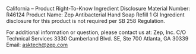  
 
 
California – Product Right-To-Know Ingredient Disclosure 
Material Number: R46124 
Product Name: Zep Antibacterial Hand Soap Refill 1 Gl 
Ingredient disclosure for this product is not required per SB 258 Regulation. 
 
For additional information or question, please contact us at: 
Zep, Inc. 
C/O Technical Services 
3330 Cumberland Blvd. SE, Ste 700 
Atlanta, GA 30339 
Email: asktech@zep.com 
 
 
 
 
